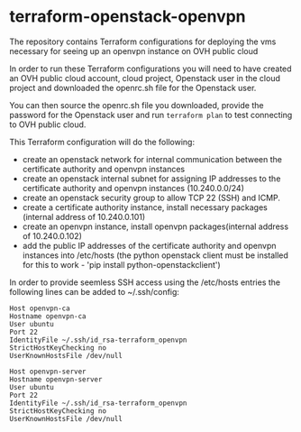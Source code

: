 # terraform-openstack-openvpn

The repository contains Terraform configurations for deploying the vms necessary for seeing up an openvpn instance on OVH public cloud

In order to run these Terraform configurations you will need to have created an OVH public cloud account, cloud project, Openstack user in the cloud project and downloaded the openrc.sh file for the Openstack user.

You can then source the openrc.sh file you downloaded, provide the password for the Openstack user and run `terraform plan` to test connecting to OVH public cloud.

This Terraform configuration will do the following:
- create an openstack network for internal communication between the certificate authority and openvpn instances
- create an openstack internal subnet for assigning IP addresses to the certificate authority and openvpn instances (10.240.0.0/24)
- create an openstack security group to allow TCP 22 (SSH) and ICMP.
- create a certificate authority instance, install necessary packages (internal address of 10.240.0.101)
- create an openvpn instance, install openvpn packages(internal address of 10.240.0.102)
- add the public IP addresses of the certificate authority and openvpn instances into /etc/hosts (the python openstack client must be installed for this to work - 'pip install python-openstackclient') 

In order to provide seemless SSH access using the /etc/hosts entries the following lines can be added to ~/.ssh/config:

```
Host openvpn-ca
Hostname openvpn-ca
User ubuntu
Port 22
IdentityFile ~/.ssh/id_rsa-terraform_openvpn
StrictHostKeyChecking no
UserKnownHostsFile /dev/null

Host openvpn-server
Hostname openvpn-server
User ubuntu
Port 22
IdentityFile ~/.ssh/id_rsa-terraform_openvpn
StrictHostKeyChecking no
UserKnownHostsFile /dev/null
```
